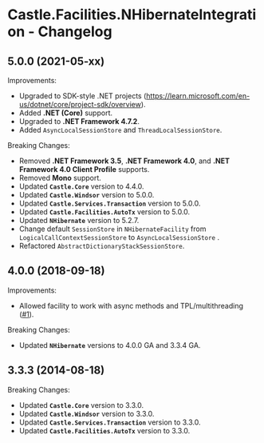# Castle.Facilities.NHibernateIntegration - Changelog


## 5.0.0 (2021-05-xx)

Improvements:
- Upgraded to SDK-style .NET projects
  (https://learn.microsoft.com/en-us/dotnet/core/project-sdk/overview).
- Added **.NET (Core)** support.
- Upgraded to **.NET Framework 4.7.2**.
- Added ```AsyncLocalSessionStore``` and ```ThreadLocalSessionStore```.

Breaking Changes:
- Removed **.NET Framework 3.5**, **.NET Framework 4.0**, and **.NET Framework 4.0 Client Profile** supports.
- Removed **Mono** support.
- Updated **`Castle.Core`** version to 4.4.0.
- Updated **`Castle.Windsor`** version to 5.0.0.
- Updated **`Castle.Services.Transaction`** version to 5.0.0.
- Updated **`Castle.Facilities.AutoTx`** version to 5.0.0.
- Updated **`NHibernate`** version to 5.2.7.
- Change default ```SessionStore``` in ```NHibernateFacility``` from ```LogicalCallContextSessionStore``` to ```AsyncLocalSessionStore``` .
- Refactored ```AbstractDictionaryStackSessionStore```.


## 4.0.0 (2018-09-18)

Improvements:
- Allowed facility to work with async methods and TPL/multithreading ([#1](https://github.com/mahara/Castle.Facilities.NHibernateIntegration/issues/1)).

Breaking Changes:
- Updated **`NHibernate`** versions to 4.0.0 GA and 3.3.4 GA.


## 3.3.3 (2014-08-18)

Breaking Changes:
- Updated **`Castle.Core`** version to 3.3.0.
- Updated **`Castle.Windsor`** version to 3.3.0.
- Updated **`Castle.Services.Transaction`** version to 3.3.0.
- Updated **`Castle.Facilities.AutoTx`** version to 3.3.0.
